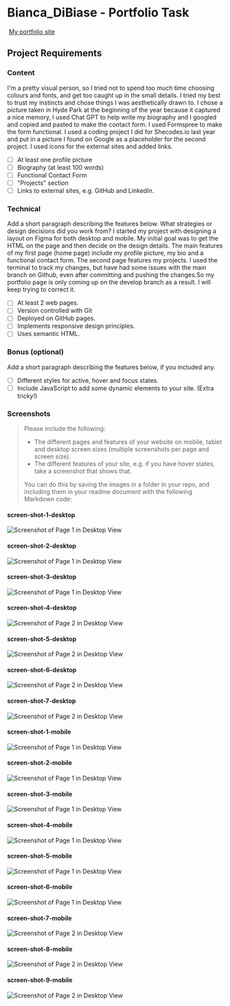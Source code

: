 # Bianca_DiBiase - Portfolio Task

​
[My portfolio site](https://beanolini.github.io/)
​

## Project Requirements

### Content

I'm a pretty visual person, so I tried not to spend too much time choosing colours and fonts, and get too caught up in the small details. I tried my best to trust my instincts and chose things I was aesthetically drawn to. I chose a picture taken in Hyde Park at the beginning of the year because it captured a nice memory, I used Chat GPT to help write my biography and I googled and copied and pasted to make the contact form. I used Formspree to make the form functional. I used a coding project I did for Shecodes.io last year and put in a picture I found on Google as a placeholder for the second project. I used icons for the external sites and added links.

- [ ] At least one profile picture
- [ ] Biography (at least 100 words)
- [ ] Functional Contact Form
- [ ] "Projects" section
- [ ] Links to external sites, e.g. GitHub and LinkedIn.

### Technical

Add a short paragraph describing the features below. What strategies or design decisions did you work from?
I started my project with designing a layout on Figma for both desktop and mobile. My initial goal was to get the HTML on the page and then decide on the design details. The main features of my first page (home page) include my profile picture, my bio and a functional contact form. The second page features my projects. I used the terminal to track my changes, but have had some issues with the main branch on Github, even after committing and pushing the changes.So my portfolio page is only coming up on the develop branch as a result. I will keep trying to correct it.

- [ ] At least 2 web pages.
- [ ] Version controlled with Git
- [ ] Deployed on GitHub pages.
- [ ] Implements responsive design principles.
- [ ] Uses semantic HTML.

### Bonus (optional)

Add a short paragraph describing the features below, if you included any.

- [ ] Different styles for active, hover and focus states.
- [ ] Include JavaScript to add some dynamic elements to your site. (Extra tricky!)
      ​

### Screenshots

> Please include the following:
>
> - The different pages and features of your website on mobile, tablet and desktop screen sizes (multiple screenshots per page and screen size).
> - The different features of your site, e.g. if you have hover states, take a screenshot that shows that.
>
> You can do this by saving the images in a folder in your repo, and including them in your readme document with the following Markdown code:

#### screen-shot-1-desktop

![Screenshot of Page 1 in Desktop View](./images/screen-shot-1-desktop.png)

#### screen-shot-2-desktop

![Screenshot of Page 1 in Desktop View](./images/screen-shot-2-desktop.png)

#### screen-shot-3-desktop

![Screenshot of Page 1 in Desktop View](./images/screen-shot-3-desktop.png)

#### screen-shot-4-desktop

![Screenshot of Page 2 in Desktop View](./images/screen-shot-4-desktop.png)

#### screen-shot-5-desktop

![Screenshot of Page 2 in Desktop View](./images/screen-shot-5-desktop.png)

#### screen-shot-6-desktop

![Screenshot of Page 2 in Desktop View](./images/screen-shot-6-desktop.png)

#### screen-shot-7-desktop

![Screenshot of Page 2 in Desktop View](./images/screen-shot-7-desktop.png)

#### screen-shot-1-mobile

![Screenshot of Page 1 in Desktop View](./images/screen-shot-1-mobile.png)

#### screen-shot-2-mobile

![Screenshot of Page 1 in Desktop View](./images/screen-shot-2-mobile.png)

#### screen-shot-3-mobile

![Screenshot of Page 1 in Desktop View](./images/screen-shot-3-mobile.png)

#### screen-shot-4-mobile

![Screenshot of Page 1 in Desktop View](./images/screen-shot-4-mobile.png)

#### screen-shot-5-mobile

![Screenshot of Page 1 in Desktop View](./images/screen-shot-5-mobile.png)

#### screen-shot-6-mobile

![Screenshot of Page 1 in Desktop View](./images/screen-shot-6-mobile.png)

#### screen-shot-7-mobile

![Screenshot of Page 2 in Desktop View](./images/screen-shot-7-mobile.png)

#### screen-shot-8-mobile

![Screenshot of Page 2 in Desktop View](./images/screen-shot-8-mobile.png)

#### screen-shot-9-mobile

![Screenshot of Page 2 in Desktop View](./images/screen-shot-9-mobile.png)
